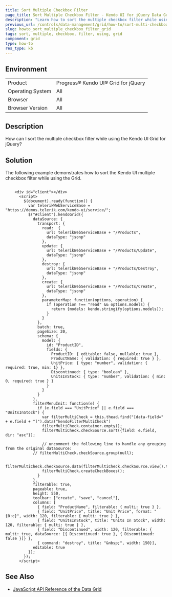 ```yaml
---
title: Sort Multiple Checkbox Filter
page_title: Sort Multiple Checkbox Filter - Kendo UI for jQuery Data Grid
description: "Learn how to sort the multiple checkbox filter while using the Kendo UI Grid for jQuery."
previous_url: /controls/data-management/grid/how-to/sort-multi-checkbox-filter, /kendo-mvc/web/grid/how-to/sort-multi-checkbox-filter, /kendo-ui-mvc/controls/data-management/grid/how-to/sort-multi-checkbox-filter, /controls/data-management/grid/how-to/filtering/sort-multi-checkbox-filter
slug: howto_sort_multiple_checkbox_filter_grid
tags: sort, multiple, checkbox, filter, using, grid
component: grid
type: how-to
res_type: kb
---
```


## Environment

<table>
 <tr>
  <td>Product</td>
  <td>Progress® Kendo UI® Grid for jQuery</td> 
 </tr>
 <tr>
  <td>Operating System</td>
  <td>All</td>
 </tr>
 <tr>
  <td>Browser</td>
  <td>All</td>
 </tr>
 <tr>
  <td>Browser Version</td>
  <td>All</td>
 </tr>
</table>

## Description

How can I sort the multiple checkbox filter while using the Kendo UI Grid for jQuery?

## Solution

The following example demonstrates how to sort the Kendo UI multiple checkbox filter while using the Grid.

```dojo

	<div id="client"></div>
      <script>
        $(document).ready(function() {
          var telerikWebServiceBase = "https://demos.telerik.com/kendo-ui/service/";
          $("#client").kendoGrid({
            dataSource: {
              transport: {
                read:  {
                  url: telerikWebServiceBase + "/Products",
                  dataType: "jsonp"
                },
                update: {
                  url: telerikWebServiceBase + "/Products/Update",
                  dataType: "jsonp"
                },
                destroy: {
                  url: telerikWebServiceBase + "/Products/Destroy",
                  dataType: "jsonp"
                },
                create: {
                  url: telerikWebServiceBase + "/Products/Create",
                  dataType: "jsonp"
                },
                parameterMap: function(options, operation) {
                  if (operation !== "read" && options.models) {
                    return {models: kendo.stringify(options.models)};
                  }
                }
              },
              batch: true,
              pageSize: 20,
              schema: {
                model: {
                  id: "ProductID",
                  fields: {
                    ProductID: { editable: false, nullable: true },
                    ProductName: { validation: { required: true } },
                    UnitPrice: { type: "number", validation: { required: true, min: 1} },
                    Discontinued: { type: "boolean" },
                    UnitsInStock: { type: "number", validation: { min: 0, required: true } }
                  }
                }
              }
            },
            filterMenuInit: function(e) {
              if (e.field === "UnitPrice" || e.field === "UnitsInStock") {
                var filterMultiCheck = this.thead.find("[data-field=" + e.field + "]").data("kendoFilterMultiCheck")
                filterMultiCheck.container.empty();
                filterMultiCheck.checkSource.sort({field: e.field, dir: "asc"});

                // uncomment the following line to handle any grouping from the original dataSource:
	        // filterMultiCheck.checkSource.group(null);

                filterMultiCheck.checkSource.data(filterMultiCheck.checkSource.view().toJSON());
                filterMultiCheck.createCheckBoxes();
              }
            },
            filterable: true,
            pageable: true,
            height: 550,
            toolbar: ["create", "save", "cancel"],
            columns: [
              { field: "ProductName", filterable: { multi: true } },
              { field: "UnitPrice", title: "Unit Price", format: "{0:c}", width: 120, filterable: { multi: true } },
              { field: "UnitsInStock", title: "Units In Stock", width: 120, filterable: { multi: true } },
              { field: "Discontinued", width: 120, filterable: { multi: true, dataSource: [{ Discontinued: true }, { Discontinued: false }]} },
              { command: "destroy", title: "&nbsp;", width: 150}],
            editable: true
          });
        });
      </script>
```

## See Also

* [JavaScript API Reference of the Data Grid](/api/javascript/ui/grid)
